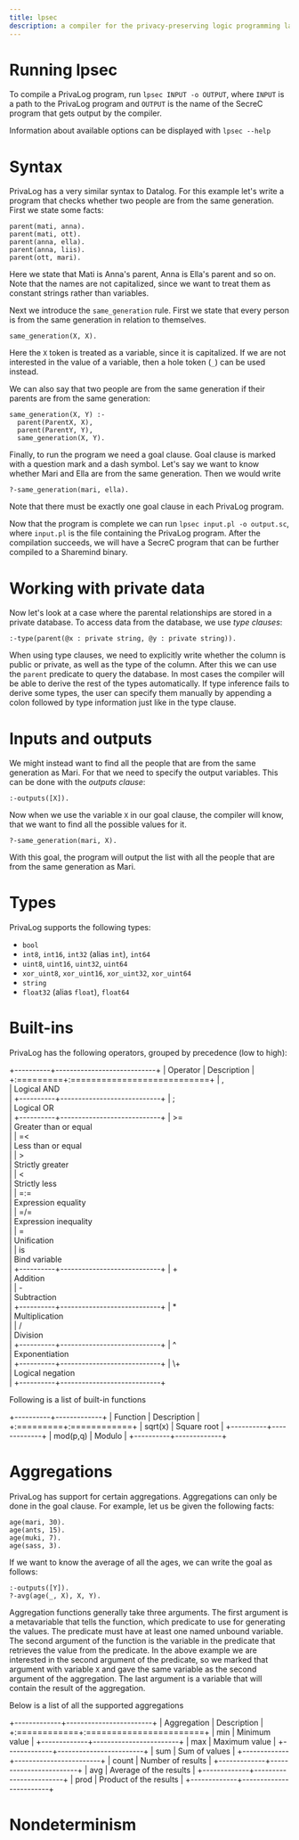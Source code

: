 ```yaml
---
title: lpsec
description: a compiler for the privacy-preserving logic programming language PrivaLog
---
```


# Running lpsec

To compile a PrivaLog program, run `lpsec INPUT -o OUTPUT`, where `INPUT` is a
path to the PrivaLog program and `OUTPUT` is the name of the SecreC program that
gets output by the compiler.

Information about available options can be displayed with `lpsec --help`

# Syntax

PrivaLog has a very similar syntax to Datalog. For this example let's write a program
that checks whether two people are from the same generation. First we state some facts:

```
parent(mati, anna).
parent(mati, ott).
parent(anna, ella).
parent(anna, liis).
parent(ott, mari).
```

Here we state that Mati is Anna's parent, Anna is Ella's parent and so on. Note
that the names are not capitalized, since we want to treat them as constant strings
rather than variables.

Next we introduce the `same_generation` rule. First we state that every person is
from the same generation in relation to themselves.

```
same_generation(X, X).
```

Here the `X` token is treated as a variable, since it is capitalized. If we are
not interested in the value of a variable, then a hole token (`_`) can be used
instead.

We can also say that two people are from the same generation if their parents are
from the same generation:

```
same_generation(X, Y) :-
  parent(ParentX, X),
  parent(ParentY, Y),
  same_generation(X, Y).
```

Finally, to run the program we need a goal clause. Goal clause is marked with a
question mark and a dash symbol. Let's say we want to know whether Mari and Ella
are from the same generation. Then we would write

```
?-same_generation(mari, ella).
```

Note that there must be exactly one goal clause in each PrivaLog program.

Now that the program is complete we can run `lpsec input.pl -o output.sc`, where
`input.pl` is the file containing the PrivaLog program. After the compilation 
succeeds, we will have a SecreC program that can be further compiled to a 
Sharemind binary.

# Working with private data

Now let's look at a case where the parental relationships are stored in a private 
database. To access data from the database, we use *type clauses*:

```
:-type(parent(@x : private string, @y : private string)).
```

When using type clauses, we need to explicitly write whether the column is
public or private, as well as the type of the column. After this
we can use the `parent` predicate to query the database. In most cases the compiler
will be able to derive the rest of the types automatically. If type inference
fails to derive some types, the user can specify them manually by appending a colon
followed by type information just like in the type clause.

# Inputs and outputs

We might instead want to find all the people that are from the same generation
as Mari. For that we need to specify the output variables. This can be done with
the *outputs clause*:

```
:-outputs([X]).
```

Now when we use the variable `X` in our goal clause, the compiler will know,
that we want to find all the possible values for it.

```
?-same_generation(mari, X).
```

With this goal, the program will output the list with all the people that are
from the same generation as Mari.

# Types

PrivaLog supports the following types:

* `bool`
* `int8`, `int16`, `int32` (alias `int`), `int64`
* `uint8`, `uint16`, `uint32`, `uint64`
* `xor_uint8`, `xor_uint16`, `xor_uint32`, `xor_uint64`
* `string`
* `float32` (alias `float`), `float64`

# Built-ins

PrivaLog has the following operators, grouped by precedence (low to high):

+----------+----------------------------+
| Operator | Description                |
+:=========+:===========================+
| ,   <br> | Logical AND <br>           |
+----------+----------------------------+
| ;   <br> | Logical OR <br>            |
+----------+----------------------------+
| \>= <br> | Greater than or equal <br> |
| =<  <br> | Less than or equal <br>    |
| \>  <br> | Strictly greater <br>      |
| <   <br> | Strictly less <br>         |
| =:= <br> | Expression equality <br>   |
| =/= <br> | Expression inequality <br> |
| =   <br> | Unification <br>           |
| is  <br> | Bind variable <br>         |
+----------+----------------------------+
| \+  <br> | Addition <br>              |
| \-  <br> | Subtraction <br>           |
+----------+----------------------------+
| \*  <br> | Multiplication <br>        |
| /   <br> | Division <br>              |
+----------+----------------------------+
| ^   <br> | Exponentiation <br>        |
+----------+----------------------------+
| \\+ <br> | Logical negation <br>      |
+----------+----------------------------+

Following is a list of built-in functions

+----------+-------------+
| Function | Description |
+:=========+:============+
| sqrt(x)  | Square root |
+----------+-------------+
| mod(p,q) | Modulo      |
+----------+-------------+

# Aggregations

PrivaLog has support for certain aggregations. Aggregations can only be done in
the goal clause. For example, let us be given the following facts:

```
age(mari, 30).
age(ants, 15).
age(muki, 7).
age(sass, 3).
```

If we want to know the average of all the ages, we can write the goal as follows:

```
:-outputs([Y]).
?-avg(age(_, X), X, Y).
```

Aggregation functions generally take three arguments. The first argument is a
metavariable that tells the function, which predicate to use for generating the
values. The predicate must have at least one named unbound variable. The second
argument of the function is the variable in the predicate that retrieves the value
from the predicate. In the above example we are interested in the second argument
of the predicate, so we marked that argument with variable `X` and gave the same 
variable as the second argument of the aggregation. The last argument is a variable 
that will contain the result of the aggregation.

Below is a list of all the supported aggregations

+-------------+------------------------+
| Aggregation | Description            |
+:============+:=======================+
| min         | Minimum value          |
+-------------+------------------------+
| max         | Maximum value          |
+-------------+------------------------+
| sum         | Sum of values          |
+-------------+------------------------+
| count       | Number of results      |
+-------------+------------------------+
| avg         | Average of the results |
+-------------+------------------------+
| prod        | Product of the results |
+-------------+------------------------+

# Nondeterminism

